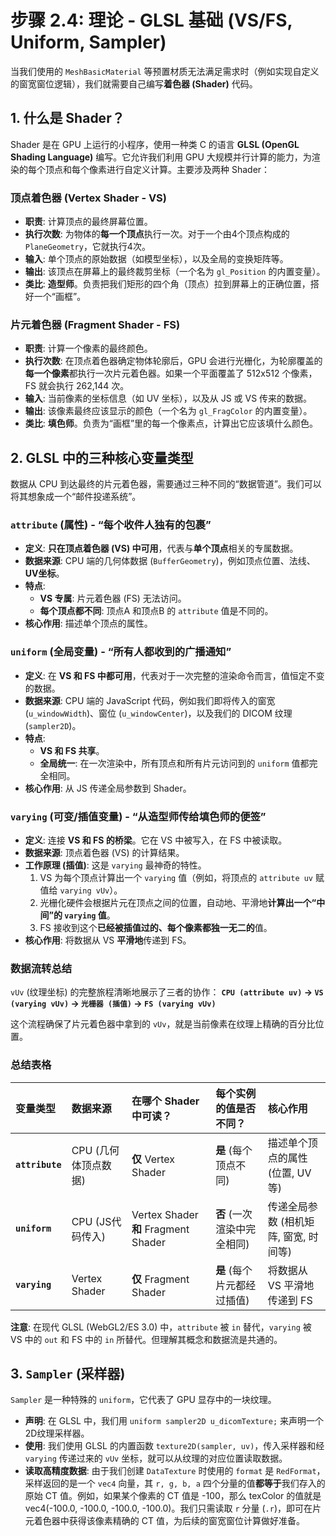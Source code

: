 # 步骤 2.4: 理论 - GLSL 基础 (VS/FS, Uniform, Sampler)

当我们使用的 `MeshBasicMaterial` 等预置材质无法满足需求时（例如实现自定义的窗宽窗位逻辑），我们就需要自己编写**着色器 (Shader)** 代码。

## 1. 什么是 Shader？

Shader 是在 GPU 上运行的小程序，使用一种类 C 的语言 **GLSL (OpenGL Shading Language)** 编写。它允许我们利用 GPU 大规模并行计算的能力，为渲染的每个顶点和每个像素进行自定义计算。主要涉及两种 Shader：

### 顶点着色器 (Vertex Shader - VS)

- **职责**: 计算顶点的最终屏幕位置。
- **执行次数**: 为物体的**每一个顶点**执行一次。对于一个由4个顶点构成的 `PlaneGeometry`，它就执行4次。
- **输入**: 单个顶点的原始数据（如模型坐标），以及全局的变换矩阵等。
- **输出**: 该顶点在屏幕上的最终裁剪坐标（一个名为 `gl_Position` 的内置变量）。
- **类比**: **造型师**。负责把我们矩形的四个角（顶点）拉到屏幕上的正确位置，搭好一个“画框”。

### 片元着色器 (Fragment Shader - FS)

- **职责**: 计算一个像素的最终颜色。
- **执行次数**: 在顶点着色器确定物体轮廓后，GPU 会进行光栅化，为轮廓覆盖的**每一个像素**都执行一次片元着色器。如果一个平面覆盖了 512x512 个像素，FS 就会执行 262,144 次。
- **输入**: 当前像素的坐标信息（如 UV 坐标），以及从 JS 或 VS 传来的数据。
- **输出**: 该像素最终应该显示的颜色（一个名为 `gl_FragColor` 的内置变量）。
- **类比**: **填色师**。负责为“画框”里的每一个像素点，计算出它应该填什么颜色。

## 2. GLSL 中的三种核心变量类型

数据从 CPU 到达最终的片元着色器，需要通过三种不同的“数据管道”。我们可以将其想象成一个“邮件投递系统”。

### `attribute` (属性) - “每个收件人独有的包裹”

- **定义**: **只在顶点着色器 (VS) 中可用**，代表与**单个顶点**相关的专属数据。
- **数据来源**: CPU 端的几何体数据 (`BufferGeometry`)，例如顶点位置、法线、**UV坐标**。
- **特点**:
  - **VS 专属**: 片元着色器 (FS) 无法访问。
  - **每个顶点都不同**: 顶点A 和顶点B 的 `attribute` 值是不同的。
- **核心作用**: 描述单个顶点的属性。

### `uniform` (全局变量) - “所有人都收到的广播通知”

- **定义**: 在 **VS 和 FS 中都可用**，代表对于一次完整的渲染命令而言，值恒定不变的数据。
- **数据来源**: CPU 端的 JavaScript 代码，例如我们即将传入的窗宽 (`u_windowWidth`)、窗位 (`u_windowCenter`)，以及我们的 DICOM 纹理 (`sampler2D`)。
- **特点**:
  - **VS 和 FS 共享**。
  - **全局统一**: 在一次渲染中，所有顶点和所有片元访问到的 `uniform` 值都完全相同。
- **核心作用**: 从 JS 传递全局参数到 Shader。

### `varying` (可变/插值变量) - “从造型师传给填色师的便签”

- **定义**: 连接 **VS 和 FS 的桥梁**。它在 VS 中被写入，在 FS 中被读取。
- **数据来源**: 顶点着色器 (VS) 的计算结果。
- **工作原理 (插值)**: 这是 `varying` 最神奇的特性。
  1.  VS 为每个顶点计算出一个 `varying` 值（例如，将顶点的 `attribute uv` 赋值给 `varying vUv`）。
  2.  光栅化硬件会根据片元在顶点之间的位置，自动地、平滑地**计算出一个“中间”的 `varying` 值**。
  3.  FS 接收到这个**已经被插值过的、每个像素都独一无二的**值。
- **核心作用**: 将数据从 VS **平滑地**传递到 FS。

### 数据流转总结

`vUv` (纹理坐标) 的完整旅程清晰地展示了三者的协作：
**`CPU (attribute uv)` -> `VS (varying vUv)` -> `光栅器 (插值)` -> `FS (varying vUv)`**

这个流程确保了片元着色器中拿到的 `vUv`，就是当前像素在纹理上精确的百分比位置。

### 总结表格

| 变量类型        | 数据来源             | 在哪个 Shader 中可读？               | 每个实例的值是否不同？      | 核心作用                              |
| :-------------- | :------------------- | :----------------------------------- | :-------------------------- | :------------------------------------ |
| **`attribute`** | CPU (几何体顶点数据) | **仅** Vertex Shader                 | **是** (每个顶点不同)       | 描述单个顶点的属性 (位置, UV等)       |
| **`uniform`**   | CPU (JS代码传入)     | Vertex Shader **和** Fragment Shader | **否** (一次渲染中完全相同) | 传递全局参数 (相机矩阵, 窗宽, 时间等) |
| **`varying`**   | Vertex Shader        | **仅** Fragment Shader               | **是** (每个片元都经过插值) | 将数据从 VS 平滑地传递到 FS           |

**注意**: 在现代 GLSL (WebGL2/ES 3.0) 中，`attribute` 被 `in` 替代，`varying` 被 VS 中的 `out` 和 FS 中的 `in` 所替代。但理解其概念和数据流是共通的。

## 3. `Sampler` (采样器)

`Sampler` 是一种特殊的 `uniform`，它代表了 GPU 显存中的一块纹理。

- **声明**: 在 GLSL 中，我们用 `uniform sampler2D u_dicomTexture;` 来声明一个2D纹理采样器。
- **使用**: 我们使用 GLSL 的内置函数 `texture2D(sampler, uv)`，传入采样器和经 `varying` 传递过来的 `vUv` 坐标，就可以从纹理的对应位置读取数据。
- **读取高精度数据**: 由于我们创建 `DataTexture` 时使用的 `format` 是 `RedFormat`，采样返回的是一个 `vec4` 向量，其 `r, g, b, a` 四个分量的值**都等于**我们存入的原始 CT 值。例如，如果某个像素的 CT 值是 -100，那么 texColor 的值就是 vec4(-100.0, -100.0, -100.0, -100.0)。我们只需读取 `r` 分量 (`.r`)，即可在片元着色器中获得该像素精确的 CT 值，为后续的窗宽窗位计算做好准备。
